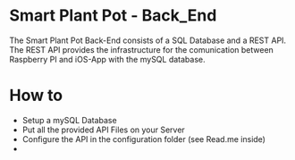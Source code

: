 # Smart Plant Pot - Back_End
The Smart Plant Pot Back-End consists of a SQL Database and a REST API.
The REST API provides the infrastructure for the comunication between Raspberry PI and iOS-App with the mySQL database.
# How to
- Setup a mySQL Database
- Put all the provided API Files on your Server
- Configure the API in the configuration folder (see Read.me inside)
- 
